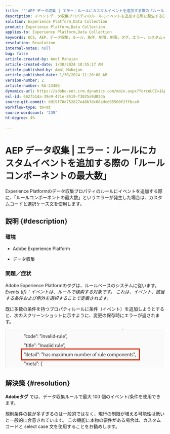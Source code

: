 ```yaml
---
title: '''AEP データ収集 | エラー：ルールにカスタムイベントを追加する際の「ルールコンポーネントの最大数」'
description: イベントデータ収集プロパティのルールにイベントを追加する際に発生するExperience Platformを修正する方法を説明します。
solution: Experience Platform,Data Collection
product: Experience Platform,Data Collection
applies-to: Experience Platform,Data Collection
keywords: KCS, AEP，データ収集，ルール，条件，制限，制限，タグ，エラー，カスタムイベント
resolution: Resolution
internal-notes: null
bug: false
article-created-by: Amol Mahajan
article-created-date: 1/30/2024 10:55:17 AM
article-published-by: Amol Mahajan
article-published-date: 1/30/2024 11:20:08 AM
version-number: 2
article-number: KA-23486
dynamics-url: https://adobe-ent.crm.dynamics.com/main.aspx?forceUCI=1&pagetype=entityrecord&etn=knowledgearticle&id=cd149808-5ebf-ee11-9079-6045bd006793
exl-id: 662fb1da-39e9-421e-8519-f3025a9d03da
source-git-commit: dd19f78d752827e48b7dc68adcd95500f2ffbca0
workflow-type: tm+mt
source-wordcount: '239'
ht-degree: 4%

---
```


# AEP データ収集 | エラー：ルールにカスタムイベントを追加する際の「ルールコンポーネントの最大数」


Experience Platformのデータ収集プロパティのルールにイベントを追加する際に、「ルールコンポーネントの最大数」というエラーが発生した場合は、カスタムコードと選択ケース文を使用します。

## 説明 {#description}


### <b>環境</b>

- Adobe Experience Platform


- データ収集




### <b>問題／症状</b>

Adobe Experience Platformのタグは、ルールベースのシステムに従います。
*Events (If)：イベントは、ルールで検索する対象です。 これは、イベント、該当する条件および例外を選択することで定義されます。*

既に多数の条件を持つプロパティルールに条件（イベント）を追加しようとすると、次のスクリーンショットに示すように、変更の保存時にエラーが返されます。



![](assets/___d6149808-5ebf-ee11-9079-6045bd006793___.png)


## 解決策 {#resolution}


<b>Adobeタグ</b> では、データ収集ルールで最大 100 個のイベント/条件を使用できます。

規則条件の数が多すぎるのは一般的ではなく、現行の制限が増える可能性は低いと一般的に合意されています。 この機能に本物の要件がある場合は、カスタムコードと select case 文を使用することをお勧めします。
